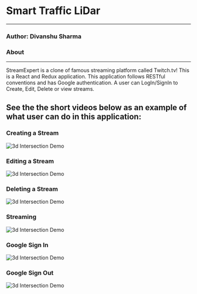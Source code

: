 # Smart Traffic LiDar
----------
### Author: Divanshu Sharma

### About
----------
StreamExpert is a clone of famous streaming platform called Twitch.tv! This is a React and Redux application. This application follows RESTful conventions and has Google authentication. A user can LogIn/SignIn to Create, Edit, Delete or view streams. 


See the the short videos below as an example of what user can do in this application: 
----------
### Creating a Stream
![3d Intersection Demo](/images_gif/create.gif)

### Editing a Stream
![3d Intersection Demo](/images_gif/edit.gif)

### Deleting a Stream
![3d Intersection Demo](/images_gif/Delete.gif)

### Streaming
![3d Intersection Demo](/images_gif/Streaming.gif)

### Google Sign In
![3d Intersection Demo](/images_gif/SignIn.gif)

### Google Sign Out
![3d Intersection Demo](/images_gif/signout.gif)

